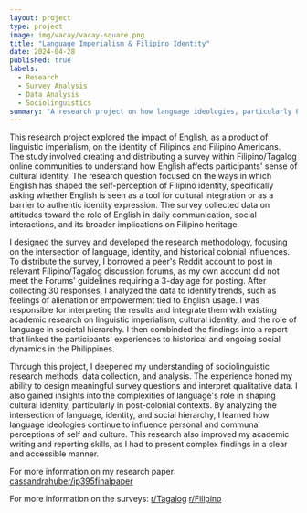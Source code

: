 ```yaml
---
layout: project
type: project
image: img/vacay/vacay-square.png
title: "Language Imperialism & Filipino Identity"
date: 2024-04-28
published: true
labels:
  - Research
  - Survey Analysis
  - Data Analysis
  - Sociolinguistics
summary: "A research project on how language ideologies, particularly English and Tagalog, influence Filipino identity among Filipino Americans, completed for my IP 394 class."
---
```

This research project explored the impact of English, as a product of linguistic imperialism, on the identity of Filipinos and Filipino Americans. The study involved creating and distributing a survey within Filipino/Tagalog online communities to understand how English affects participants' sense of cultural identity. The research question focused on the ways in which English has shaped the self-perception of Filipino identity, specifically asking whether English is seen as a tool for cultural integration or as a barrier to authentic identity expression. The survey collected data on attitudes toward the role of English in daily communication, social interactions, and its broader implications on Filipino heritage.

I designed the survey and developed the research methodology, focusing on the intersection of language, identity, and historical colonial influences. To distribute the survey, I borrowed a peer's Reddit account to post in relevant Filipino/Tagalog discussion forums, as my own account did not meet the Forums' guidelines requiring a 3-day age for posting. After collecting 30 responses, I analyzed the data to identify trends, such as feelings of alienation or empowerment tied to English usage. I was responsible for interpreting the results and integrate them with existing academic research on linguistic imperialism, cultural identity, and the role of language in societal hierarchy. I then combinded the findings into a report that linked the participants' experiences to historical and ongoing social dynamics in the Philippines.

Through this project, I deepened my understanding of sociolinguistic research methods, data collection, and analysis. The experience honed my ability to design meaningful survey questions and interpret qualitative data. I also gained insights into the complexities of language's role in shaping cultural identity, particularly in post-colonial contexts. By analyzing the intersection of language, identity, and social hierarchy, I learned how language ideologies continue to influence personal and communal perceptions of self and culture. This research also improved my academic writing and reporting skills, as I had to present complex findings in a clear and accessible manner.

For more information on my research paper: <a href="https://github.com/cassandrahuber/ip395finalpaper/tree/main"><i class="large github icon "></i>cassandrahuber/ip395finalpaper</a>

For more information on the surveys: 
<a href="https://www.reddit.com/r/Tagalog/comments/1cbtaeu/linguistic_imperialism_effects_on_filipino/">r/Tagalog</a>
<a href="https://www.reddit.com/r/Filipino/comments/1cbtcaw/linguistic_imperialism_effects_on_filipino/">r/Filipino</a>
